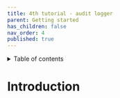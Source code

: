 ```yaml
---
title: 4th tutorial - audit logger
parent: Getting started
has_children: false
nav_order: 4
published: true
---
```


<details markdown="block">
  <summary>
    Table of contents
  </summary>
  {: .text-delta }
1. TOC
{:toc}
</details>

# Introduction